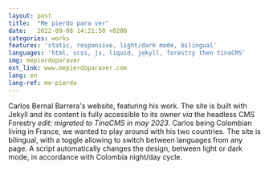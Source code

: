 ```yaml
---
layout: post
title:  "Me pierdo para ver"
date:   2022-09-08 14:21:50 +0200
categories: works
features: 'static, responsive, light/dark mode, bilingual'
languages: 'html, scss, js, liquid, jekyll, forestry then tinaCMS'
img: mepierdoparaver
ext_link: www.mepierdoparaver.com
lang: en
lang-ref: me-pierdo
---
```

Carlos Bernal Barrera's website, featuring his work. The site is built with Jekyll and its content is fully accessible to its owner *via* the headless CMS Forestry *edit: migrated to TinaCMS in may 2023*. Carlos being Colombian living in France, we wanted to play around with his two countries. The site is bilingual, with a toggle allowing to switch between languages from any page. A script automatically changes the design, between light or dark mode, in accordance with Colombia night/day cycle.
